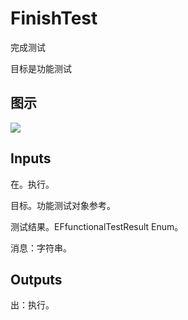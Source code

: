 # FinishTest

完成测试

目标是功能测试

## 图示

![]($-20221218-19005919.png)

## Inputs

在。执行。

目标。功能测试对象参考。

测试结果。EFfunctionalTestResult Enum。

消息：字符串。  

## Outputs

出：执行。
